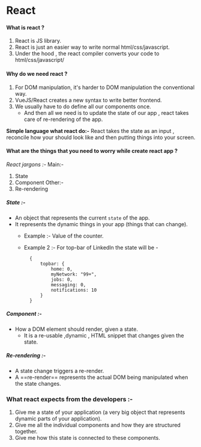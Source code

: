 # React

#### What is react ?
1.  React is JS library.
2. React is  just an easier way to write normal html/css/javascript.
3. Under the hood , the react compiler converts your code to html/css/javascript/
#### Why do we need react ?
1. For DOM manipulation, it's harder to DOM manipulation the conventional way.
2. VueJS/React creates a new syntax to write better frontend.
3. We usually have to do define all our components once.
	- And then all we need is to update the state of our app , react takes care of re-rendering of the app.

**Simple language what react do:-**
	React takes the state as an input , reconcile how your should look like and then putting things into your screen.

#### What are the things that you need to worry while create react app ?
*React jargons :-*
Main:-
1. State
2. Component 
Other:-
1. Re-rendering

##### State :-
- An object that represents the current `state` of the app.
- It represents the dynamic things in your app (things that can change).
	- Example :- Value of the counter.
	- Example 2 :- For top-bar of LinkedIn the state will be -
	
			{
				topbar: {
					home: 0,
					myNetwork: "99+",
					jobs: 0,
					messaging: 0,
					notifications: 10
				}
			}

##### Component :-
- How a DOM element should render, given a state.
	- It is a re-usable ,dynamic , HTML snippet that changes given the state.

##### Re-rendering :-
- A state change triggers a re-render.
- A ==re-render== represents the actual DOM being manipulated when the state changes.

### What react expects from the developers :-
1. Give me a state of your application (a very big object that represents dynamic parts of your application).
2. Give me all the individual components and how they are structured together.
3. Give me how this state is connected to these components.


